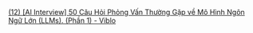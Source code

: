 
[(12) [AI Interview] 50 Câu Hỏi Phỏng Vấn Thường Gặp về Mô Hình Ngôn Ngữ Lớn (LLMs). (Phần 1) - Viblo](https://viblo.asia/p/ai-interview-tong-hop-50-cau-hoi-phong-van-thuong-gap-ve-mo-hinh-ngon-ngu-lon-llms-phan-1-gwd430GQJX9)